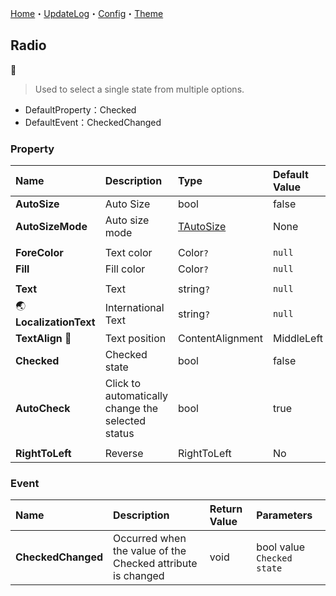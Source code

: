 ﻿[Home](../Home.md)・[UpdateLog](../UpdateLog.md)・[Config](../Config.md)・[Theme](../Theme.md)

## Radio
👚

> Used to select a single state from multiple options.

- DefaultProperty：Checked
- DefaultEvent：CheckedChanged

### Property

Name | Description | Type | Default Value |
:--|:--|:--|:--|
**AutoSize** | Auto Size | bool | false |
**AutoSizeMode** | Auto size mode | [TAutoSize](Enum.md#tautosize) | None |
||||
**ForeColor** | Text color | Color`?` | `null` |
**Fill** | Fill color | Color`?` | `null` |
||||
**Text** | Text | string`?` | `null` |
🌏 **LocalizationText** | International Text | string`?` | `null` |
**TextAlign** 🔴 | Text position | ContentAlignment | MiddleLeft |
**Checked** | Checked state | bool | false |
**AutoCheck** | Click to automatically change the selected status | bool | true |
||||
**RightToLeft** | Reverse | RightToLeft | No |

### Event

Name | Description | Return Value | Parameters |
:--|:--|:--|:--|
**CheckedChanged** | Occurred when the value of the Checked attribute is changed | void | bool value `Checked state` |